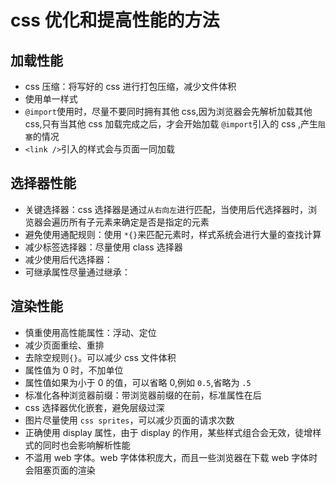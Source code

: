 # css 优化和提高性能的方法

## 加载性能

- css 压缩：将写好的 css 进行打包压缩，减少文件体积
- 使用单一样式
- `@import`使用时，尽量不要同时拥有其他 css,因为浏览器会先解析加载其他 css,只有当其他 css 加载完成之后，才会开始加载 `@import`引入的 css ,产生`阻塞`的情况
- `<link />`引入的样式会与页面一同加载

## 选择器性能

- 关键选择器：css 选择器是通过`从右向左`进行匹配，当使用后代选择器时，浏览器会遍历所有子元素来确定是否是指定的元素
- 避免使用通配规则：使用 `*{}`来匹配元素时，样式系统会进行大量的查找计算
- 减少标签选择器：尽量使用 class 选择器
- 减少使用后代选择器：
- 可继承属性尽量通过继承：

## 渲染性能

- 慎重使用高性能属性：浮动、定位
- 减少页面重绘、重排
- 去除空规则`{}`。可以减少 css 文件体积
- 属性值为 0 时，不加单位
- 属性值如果为小于 0 的值，可以省略 0,例如 `0.5`,省略为 `.5`
- 标准化各种浏览器前缀：带浏览器前缀的在前，标准属性在后
- css 选择器优化嵌套，避免层级过深
- 图片尽量使用 `css sprites`，可以减少页面的请求次数
- 正确使用 display 属性，由于 display 的作用，某些样式组合会无效，徒增样式的同时也会影响解析性能
- 不滥用 web 字体。web 字体体积庞大，而且一些浏览器在下载 web 字体时会阻塞页面的渲染
